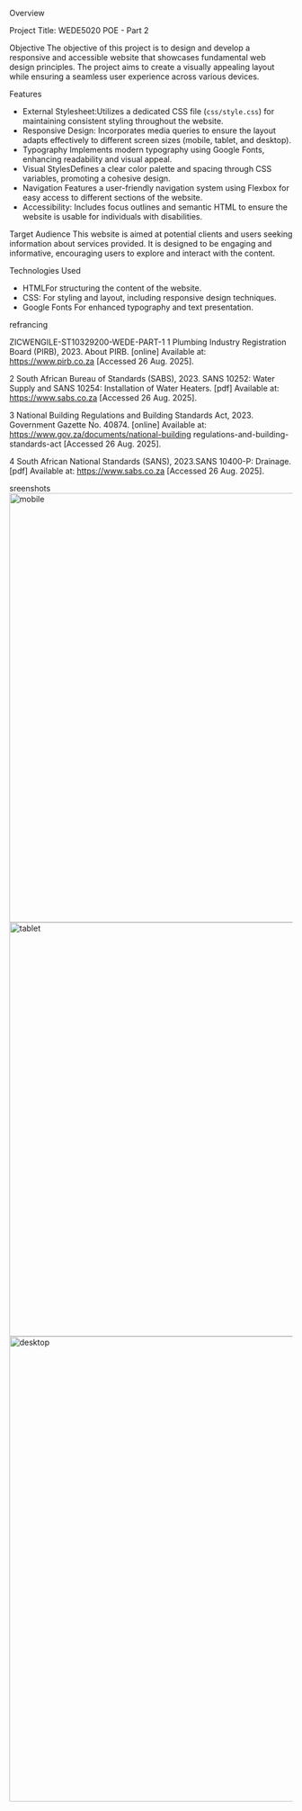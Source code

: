 

Overview

 Project Title: WEDE5020 POE - Part 2

Objective
The objective of this project is to design and develop a responsive and accessible website that showcases fundamental web design principles. The project aims to create a visually appealing layout while ensuring a seamless user experience across various devices.

Features
- External Stylesheet:Utilizes a dedicated CSS file (`css/style.css`) for maintaining consistent styling throughout the website.
- Responsive Design: Incorporates media queries to ensure the layout adapts effectively to different screen sizes (mobile, tablet, and desktop).
- Typography Implements modern typography using Google Fonts, enhancing readability and visual appeal.
- Visual StylesDefines a clear color palette and spacing through CSS variables, promoting a cohesive design.
- Navigation Features a user-friendly navigation system using Flexbox for easy access to different sections of the website.
- Accessibility: Includes focus outlines and semantic HTML to ensure the website is usable for individuals with disabilities.

 Target Audience
This website is aimed at potential clients and users seeking information about services provided. It is designed to be engaging and informative, encouraging users to explore and interact with the content.

Technologies Used
- HTMLFor structuring the content of the website.
- CSS: For styling and layout, including responsive design techniques.
- Google Fonts For enhanced typography and text presentation.



refrancing 

ZICWENGILE-ST10329200-WEDE-PART-1
1 Plumbing Industry Registration Board (PIRB), 2023. About PIRB. [online] Available at: https://www.pirb.co.za [Accessed 26 Aug. 2025].

2 South African Bureau of Standards (SABS), 2023. SANS 10252: Water Supply and SANS 10254: Installation of Water Heaters. [pdf] Available at: https://www.sabs.co.za [Accessed 26 Aug. 2025].

3 National Building Regulations and Building Standards Act, 2023. Government Gazette No. 40874. [online] Available at: https://www.gov.za/documents/national-building regulations-and-building-standards-act [Accessed 26 Aug. 2025].

4 South African National Standards (SANS), 2023.SANS 10400-P: Drainage. [pdf] Available at: https://www.sabs.co.za [Accessed 26 Aug. 2025].



sreenshots
<img width="584" height="763" alt="mobile" src="https://github.com/user-attachments/assets/82d11434-966d-4539-a97b-f2028c97fc99" />
<img width="729" height="736" alt="tablet" src="https://github.com/user-attachments/assets/c9e52ce9-b6b8-48fa-a9df-05af8aa5cc2e" />
<img width="919" height="827" alt="desktop" src="https://github.com/user-attachments/assets/b3af0f61-ca3b-4e3a-ae57-a15fad1cf98b" />
